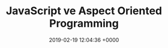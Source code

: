 ---
layout: post
title:  "JavaScript ve Aspect Oriented Programming"
date:   2019-02-19 12:04:36 +0000
redirect-to: https://medium.com/@hakanyucel/javascript-ve-aspect-oriented-programming-a4fdecc7c91b
---